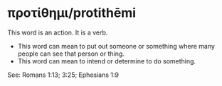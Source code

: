 # προτίθημι/protithēmi
This word is an action. It is a verb.

* This word can mean to put out someone or something where many people can see that person or thing.
* This word can mean to intend or determine to do something.

See: Romans 1:13; 3:25; Ephesians 1:9

